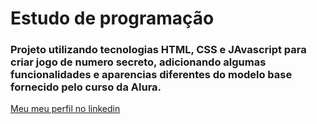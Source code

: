 <h1>Estudo de programação</h1>

<h3>Projeto utilizando tecnologias HTML, CSS e JAvascript para criar jogo de numero secreto, adicionando algumas funcionalidades e aparencias diferentes do modelo base fornecido pelo curso da Alura.</h3>

[Meu meu perfil no linkedin](https://www.linkedin.com/in/fernando-barros-2140b344/)
